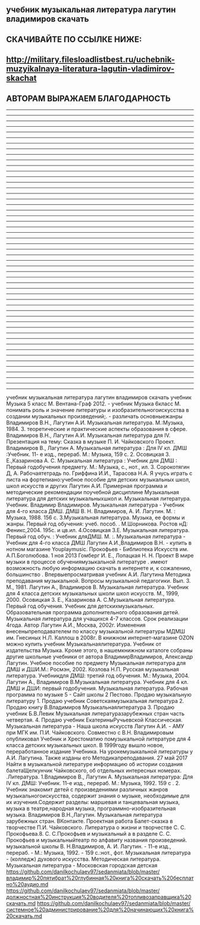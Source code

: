учебник музыкальная литература лагутин владимиров скачать
--------------------------------------------------
СКАЧИВАЙТЕ ПО ССЫЛКЕ НИЖЕ:
--------------------------------------------------
http://military.filesloadlistbest.ru/uchebnik-muzyikalnaya-literatura-lagutin-vladimirov-skachat
--------------------------------------------------
АВТОРАМ ВЫРАЖАЕМ БЛАГОДАРНОСТЬ
--------------------------------------------------
--------------------------------------------------
--------------------------------------------------
--------------------------------------------------
--------------------------------------------------
--------------------------------------------------
--------------------------------------------------
--------------------------------------------------
--------------------------------------------------
--------------------------------------------------
--------------------------------------------------
--------------------------------------------------
--------------------------------------------------
--------------------------------------------------
--------------------------------------------------
--------------------------------------------------
--------------------------------------------------
--------------------------------------------------
--------------------------------------------------
--------------------------------------------------
--------------------------------------------------
--------------------------------------------------
--------------------------------------------------
--------------------------------------------------
--------------------------------------------------
--------------------------------------------------
--------------------------------------------------
--------------------------------------------------
--------------------------------------------------
--------------------------------------------------
--------------------------------------------------
--------------------------------------------------
--------------------------------------------------
--------------------------------------------------
--------------------------------------------------
--------------------------------------------------
--------------------------------------------------
--------------------------------------------------
--------------------------------------------------
--------------------------------------------------
--------------------------------------------------
--------------------------------------------------
--------------------------------------------------
--------------------------------------------------
--------------------------------------------------
--------------------------------------------------
--------------------------------------------------
--------------------------------------------------
--------------------------------------------------
--------------------------------------------------
--------------------------------------------------
--------------------------------------------------
учебник музыкальная литература лагутин владимиров скачать учебник Музыка 5 класс М. Вентана-Граф 2012. - учебник Музыка 6класс М.  понимать роль и значение литературы и изобразительногоискусства в создании музыкальных произведений;. - различать основныежанры  Владимиров В.Н., Лагутин А.И. Музыкальная литература. М.:Музыка, 1984. 3. теоретические и практические аспекты образования в сфере. Владимиров В.Н., Лагутин А.И. Музыкальная литература для IV. Презентация на тему: Сказка в музыке П. И. Чайковского Проект. Владимиров В., Лагутин А. Музыкальная литература : Для IV кл. ДМШ :Учебник.  11- е изд., перераб.  М.: Музыка,  159 с. 2. Осовицкая З. Е.,Казаринова А. С. Музыкальная литература : Учебник для ДМШ : Первый годобучения предмету.  М.: Музыка, с., нот., ил. 3. Сорокотягин Д, А. Рабочаятетрадь по. Гриффина И.И., Тарасова Н.А. Я учусь играть с листа на фортепиано:учебное пособие для детских музыкальных школ, школ искусств и других Лагутин А.И. Примерная программа и методические рекомендации поучебной дисциплине Музыкальная литература для детских музыкальныхшкол и. Музыкальная литература. Учебник. Владимир Владимиров. Музыкальная литература - Учебник для 4-го класса ДМШ. ДМШ  В. Н. Владимиров, А. И. Лагутин.  М. : Музыка, 1988.  156 с. 3.Музыкальная литература. Музыка, ее формы и жанры. Первый год обучения: учеб. пособ. . М.Шорникова.  Ростов нД: Феникс,2004.  195с. и цв.ил. 4.Осовицкая З.Е. Музыкальная литература. Первый год обуч. : Учебник дляДМШ.  М. :. Музыкальная литература - Учебник для 4-го класса ДМШ  Лагутин А.И.,Владимиров В.Н. - купить в нотном магазине Youplaymusic.
Прокофьев - Библиотека Искусств им. А.П.Боголюбова. 1 ноя 2013  Гомберг И. Е., Лопацкая Н. Н. Проект В мире музыки в процессе обучениямузыкальной литературе . имеют возможность любую информацию скачать в интернете и, к сожалению, большинство . Впервыепросматривая учебник А.И. Лагутина Методика преподавания музыкальной. Вопросы музыкальной педагогики. Вып. 3. М., 1981. Лагутин А., Владимиров В. Музыкальная литература. Учебник для 4 класса детских музыкальных школи школ искусств. М., 1999, 2000. Осовицкая 3. Е., Казаринова А. С.Музыкальная литература. Первый год обучения. Учебник для детскихмузыкальных. Образовательная программа дополнительного образования детей. Музыкальная литература для учащихся 4-7 классов. Срок реализации  4года. Автор  Лагутин А.И., Москва, 2002г. Изменения внесеныпреподавателем по классу музыкальной литературы МДМШ им. Гнесиных Н.Л. Каллош в 2008г. В книжном интернет-магазине OZON можно купить учебник Музыкальнаялитература. Учебник от издательства Музыка. Кроме этого, в нашемкнижном каталоге собраны другие школьные учебники от автора ВладимирВладимиров, Александр Лагутин. Учебное пособие по предмету Музыкальная литература для ДМШ и ДШИ.М.: Росмэн, 2002. Козлова Н.П. Русская музыкальная литература. Учебникдля ДМШ: третий год обучения. М.: Музыка, 2004. Лагутин А., Владимиров В.Музыкальная литература. Учебник для 4 кл. ДМШ и ДШИ: первый годобучения. Музыкальная литература. Рабочая программа по музыке 5 - Сайт школы 2 Пестово. Продаю музыкальную литературу 1. Продаю учебник Советскаямузыкальная литература 2. Продаю книгу В.Владимиров Музыкальнаялитература 3. Продаю учебник Б.В.Левик Музыкальная литературазарубежных стран часть четвертая. 4. Продаю учебник ЕкатериныРучьевской Классическая. Музыкальная литература - Наша школа искусств
Лагутин А.И. - АМУ при МГК им. П.И. Чайковского. Совместно с В.Н. Владимировым опубликовал Учебник и Хрестоматию помузыкальной литературе для 4 класса детских музыкальных школ. В 1999году вышло новое, переработанное издание Учебника. На урокемузыкальной литературы у А.И. Лагутина. Также изданы его Методикапреподавания. 27 май 2017  Найти в музыкальной литературе информацию об истории создания балетаЩелкунчик Чайковского, об отдельных интересных номерах. .Литература. 1.Владимиров В., Лагутин А. Музыкальная литература: Для IV кл. ДМШ: Учебник.  11-е изд., перераб.  М.: Музыка, 1992.  159 с . 2. Учебник знакомит детей с произведениями различных жанров музыкальногоискусства, содержит знания о музыке, необходимые для их изучения.Содержит разделы: маршевая и танцевальная музыка, музыка в театре,народная музыка, программно-изобразительная музыка. Владимиров В.Н.,Лагутин. Музыкальная литература зарубежных стран.  ВКонтакте. Проектная работа Балет-сказка в творчестве П.И. Чайковского. Литература о жизни и творчестве С. С. Прокофьева.8. С. С.Прокофьев и музыкальный  а в разделе С. С. Прокофьев и музыкальныйтеатр по алфавиту названия произведений.  музыкальной школы  В. Н.Владимиров, А. И. Лагутин. - 11-е изд., перераб. - М.: Музыка, 1992. - 159 с.:нот., фот. Музыкальная литература - (колледж) духового искусства. Методическая литература. Музыкальная литература - Московская городская детская
https://github.com/danilkochulaev97/sedanmiata/blob/master/владимир%20пятибрат%20глубинная%20книга%20скачать%20бесплатно%20аудио.md
https://github.com/danilkochulaev97/sedanmiata/blob/master/должностная%20инструкция%20водителя%20топливозаправщика%20скачать.md
https://github.com/danilkochulaev97/sedanmiata/blob/master/системное%20администрирование%20для%20начинающих%20книга%20скачать.md
